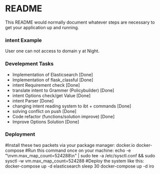 # README #

This README would normally document whatever steps are necessary to get your application up and running.

### intent Example ###

User one can not access to domain y at Night.

### Develepment Tasks ###

* Implementation of Elasticsearch [Done]
* Implementation of flask_classful [Done]
* intent Requirement check [Done]
* translate intent to Grammer (Policybuilder) [Done]
* intent Options check/get Value [Done]
* intent Parser [Done]
* changing intent reading system to ibt + commands [Done]
* solving conflict on push [Done]
* Code refactor (functions/solution improve) [Done] 
* Improve Options Solution [Done] 

### Deployment ###
#Install these two packets via your package manager: docker.io docker-compose
#Run this command once on your machine:
echo -e "\nvm.max_map_count=524288\n" | sudo tee -a /etc/sysctl.conf && sudo sysctl -w vm.max_map_count=524288
#Deploy the system like this:
docker-compose up -d elasticsearch
sleep 30
docker-compose up -d iro
